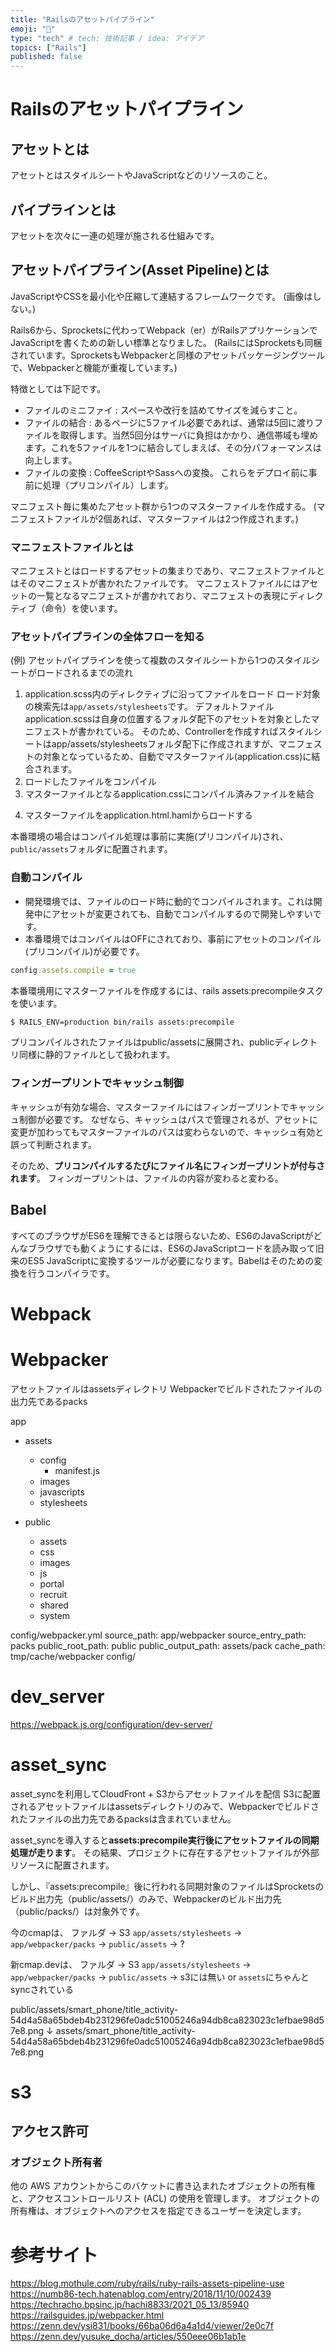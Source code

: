 ```yaml
---
title: "Railsのアセットパイプライン"
emoji: "📌"
type: "tech" # tech: 技術記事 / idea: アイデア
topics: ["Rails"]
published: false
---
```


# Railsのアセットパイプライン

## アセットとは
アセットとはスタイルシートやJavaScriptなどのリソースのこと。

## パイプラインとは
アセットを次々に一連の処理が施される仕組みです。

## アセットパイプライン(Asset Pipeline)とは
JavaScriptやCSSを最小化や圧縮して連結するフレームワークです。
(画像はしない。)

<!-- ここどっちが正しいか不明 -->
Rails6から、Sprocketsに代わってWebpack（er）がRailsアプリケーションでJavaScriptを書くための新しい標準となりました。
(RailsにはSprocketsも同梱されています。SprocketsもWebpackerと同様のアセットパッケージングツールで、Webpackerと機能が重複しています。)

特徴としては下記です。
- ファイルのミニファイ : スペースや改行を詰めてサイズを減らすこと。
- ファイルの結合 : あるページに5ファイル必要であれば、通常は5回に渡りファイルを取得します。当然5回分はサーバに負担はかかり、通信帯域も埋めます。これを5ファイルを1つに結合してしまえば、その分パフォーマンスは向上します。
- ファイルの変換 : CoffeeScriptやSassへの変換。
これらをデプロイ前に事前に処理（プリコンパイル）します。

マニフェスト毎に集めたアセット群から1つのマスターファイルを作成する。
(マニフェストファイルが2個あれば、マスターファイルは2つ作成されます。)

### マニフェストファイルとは
マニフェストとはロードするアセットの集まりであり、マニフェストファイルとはそのマニフェストが書かれたファイルです。
マニフェストファイルにはアセットの一覧となるマニフェストが書かれており、マニフェストの表現にディレクティブ（命令）を使います。

### アセットパイプラインの全体フローを知る
(例) アセットパイプラインを使って複数のスタイルシートから1つのスタイルシートがロードされるまでの流れ

1. application.scss内のディレクティブに沿ってファイルをロード
  ロード対象の検索先は`app/assets/stylesheets`です。
  デフォルトファイルapplication.scssは自身の位置するフォルダ配下のアセットを対象としたマニフェストが書かれている。
  そのため、Controllerを作成すればスタイルシートはapp/assets/stylesheetsフォルダ配下に作成されますが、マニフェストの対象となっているため、自動でマスターファイル(application.css)に結合されます。
2. ロードしたファイルをコンパイル
3. マスターファイルとなるapplication.cssにコンパイル済みファイルを結合
  <!-- 具体的にどうなるのかわからん。 -->
4. マスターファイルをapplication.html.hamlからロードする

本番環境の場合はコンパイル処理は事前に実施(プリコンパイル)され、`public/assets`フォルダに配置されます。

### 自動コンパイル
- 開発環境では、ファイルのロード時に動的でコンパイルされます。これは開発中にアセットが変更されても、自動でコンパイルするので開発しやすいです。
- 本番環境ではコンパイルはOFFにされており、事前にアセットのコンパイル(プリコンパイル)が必要です。
```ruby
config.assets.compile = true
```

本番環境用にマスターファイルを作成するには、rails assets:precompileタスクを使います。
```sh
$ RAILS_ENV=production bin/rails assets:precompile
```
プリコンパイルされたファイルはpublic/assetsに展開され、publicディレクトリ同様に静的ファイルとして扱われます。

### フィンガープリントでキャッシュ制御
キャッシュが有効な場合、マスターファイルにはフィンガープリントでキャッシュ制御が必要です。
なぜなら、キャッシュはパスで管理されるが、アセットに変更が加わってもマスターファイルのパスは変わらないので、キャッシュ有効と誤って判断されます。

そのため、**プリコンパイルするたびにファイル名にフィンガープリントが付与されます**。
フィンガープリントは、ファイルの内容が変わると変わる。

## Babel
すべてのブラウザがES6を理解できるとは限らないため、ES6のJavaScriptがどんなブラウザでも動くようにするには、ES6のJavaScriptコードを読み取って旧来のES5 JavaScriptに変換するツールが必要になります。Babelはそのための変換を行うコンパイラです。


# Webpack

# Webpacker
アセットファイルはassetsディレクトリ
Webpackerでビルドされたファイルの出力先であるpacks


app
  - assets
    - config
      - manifest.js
    - images
    - javascripts
    - stylesheets

- public
  - assets
  - css
  - images
  - js
  - portal
  - recruit
  - shared
  - system

config/webpacker.yml
  source_path: app/webpacker
  source_entry_path: packs
  public_root_path: public
  public_output_path: assets/pack
  cache_path: tmp/cache/webpacker
config/

# dev_server
https://webpack.js.org/configuration/dev-server/


# asset_sync
asset_syncを利用してCloudFront + S3からアセットファイルを配信
S3に配置されるアセットファイルはassetsディレクトリのみで、Webpackerでビルドされたファイルの出力先であるpacksは含まれていません。

asset_syncを導入すると**assets:precompile実行後にアセットファイルの同期処理が走ります**。
その結果、プロジェクトに存在するアセットファイルが外部リソースに配置されます。

しかし、『assets:precompile』後に行われる同期対象のファイルはSprocketsのビルド出力先（public/assets/）のみで、Webpackerのビルド出力先（public/packs/）は対象外です。

今のcmapは、
ファルダ → S3
`app/assets/stylesheets` → 
`app/webpacker/packs` → 
`public/assets` → ?

新cmap.devは、
ファルダ → S3
`app/assets/stylesheets` → 
`app/webpacker/packs` → 
`public/assets` → s3には無い or `assets`にちゃんとsyncされている

public/assets/smart_phone/title_activity-54d4a58a65bdeb4b231296fe0adc51005246a94db8ca823023c1efbae98d57e8.png
↓
assets/smart_phone/title_activity-54d4a58a65bdeb4b231296fe0adc51005246a94db8ca823023c1efbae98d57e8.png



# s3
## アクセス許可
### オブジェクト所有者
他の AWS アカウントからこのバケットに書き込まれたオブジェクトの所有権と、アクセスコントロールリスト (ACL) の使用を管理します。
オブジェクトの所有権は、オブジェクトへのアクセスを指定できるユーザーを決定します。



# 参考サイト
https://blog.mothule.com/ruby/rails/ruby-rails-assets-pipeline-use
https://numb86-tech.hatenablog.com/entry/2018/11/10/002439
https://techracho.bpsinc.jp/hachi8833/2021_05_13/85940
https://railsguides.jp/webpacker.html
https://zenn.dev/ysi831/books/66ba06d6a4a1d4/viewer/2e0c7f
https://zenn.dev/yusuke_docha/articles/550eee06b1ab1e